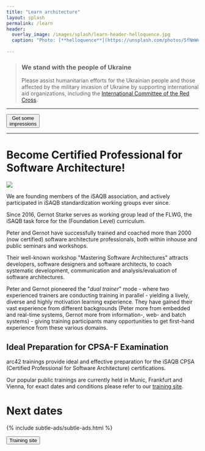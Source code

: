 ```yaml
---
title: "Learn architecture"
layout: splash
permalink: /learn
header:
  overlay_image: /images/splash/learn-header-helloquence.jpg
  caption: "Photo: [**helloquence**](https://unsplash.com/photos/5fNmWej4tAA)"
  
---
```


<div class="ua-background" markdown="1">

>### We stand with the people of Ukraine <span class="parent"><span class="ua-text"><i class="fas fa-heart children"></i></span><span class="ua-size children"><i class="fas fa-heart beat heart children"></i></span></span>
>
>Please assist humanitarian efforts for the Ukrainian people and those affected by the military invasion of Ukraine by supporting international aid organizations, including the [International Committee of the Red Cross](https://www.icrc.org/en).

</div>

<hr>

<a href="/gallery"><button class="button buttonRoyalBlue">Get some <br> impressions</button></a>

<hr>

# Become Certified Professional for Software Architecture!

![](/images/arc42-learn-cpsaf.png)

We are founding members of the iSAQB association, and actively participated
in iSAQB standardization working groups ever since.

Since 2016, Gernot Starke serves as working group lead of the FLWG,
the iSAQB task force for the (Foundation Level) curriculum.

Peter and Gernot have successfully trained and coached more than 2000 (now certified)
software architecture professionals, both within inhouse and public seminars
and workshops.

Their well-known workshop "Mastering Software Architectures" attracts developers,
software designers and software architects, to coach systematic development,
communication and analysis/evaluation of software architectures.

Peter and Gernot pioneered the "_dual trainer_" mode - where two experienced
trainers are conducting training in parallel - yielding a lively, diverse
and highly motivation learning experience. They have gained their vast experience
from different backgrounds (Peter more from embedded and real-time systems,
  Gernot more from information-, web- and batch systems) - giving
  training participants many opportunities to get first-hand experience
  from these various domains.

## Ideal Preparation for CPSA-F Examination
arc42 trainings provide ideal and effective preparation for
the iSAQB CPSA (Certified Professional for Software Architecture) certifications.

Our popular public trainings are currently held in Munic, Frankfurt and Vienna,
for exact dates and conditions please refer to our [training site](https://arc42.de/termine).


# Next dates

{% include subtle-ads/subtle-ads.html %}

<a href="https://arc42.de/schulungen"><button class="margin-top button buttonGreen">Training site</button></a>
